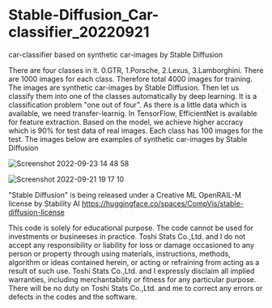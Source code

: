 # Stable-Diffusion_Car-classifier_20220921 
car-classifier based on synthetic car-images by Stable Diffusion

There are four classes in it. 0.GTR, 1.Porsche, 2.Lexus, 3.Lamborghini. There are 1000 images for each class. Therefore total 4000 images for training. The images are synthetic car-images by Stable Diffusion. Then let us classify them into one of the classes automatically by deep learning. It is a classification problem "one out of four". As there is a little data which is available, we need transfer-learnig. In TensorFlow, EfficientNet is available for feature extraction. Based on the model, we achieve higher accracy which is 90% for test data of real images. Each class has 100 images for the test. The images below are examples of synthetic car-images by Stable Diffusion

![Screenshot 2022-09-23 14 48 58](https://user-images.githubusercontent.com/28681557/191899191-2fe0f4b3-c2dc-47ab-91a6-0308241a4d2c.png)






![Screenshot 2022-09-21 19 17 10](https://user-images.githubusercontent.com/28681557/191479864-09c6b04c-f766-4315-a3e2-a848221db2a6.png)



"Stable Diffusion" is being released under a Creative ML OpenRAIL-M license by Stability AI
https://huggingface.co/spaces/CompVis/stable-diffusion-license


This code is solely for educational purpose. The code cannot be used for investments or busineeses in practice. Toshi Stats Co.,Ltd. and I do not accept any responsibility or liability for loss or damage occasioned to any person or property through using materials, instructions, methods, algorithm or ideas contained herein, or acting or refraining from acting as a result of such use. Toshi Stats Co.,Ltd. and I expressly disclaim all implied warranties, including merchantability or fitness for any particular purpose. There will be no duty on Toshi Stats Co.,Ltd. and me to correct any errors or defects in the codes and the software.
